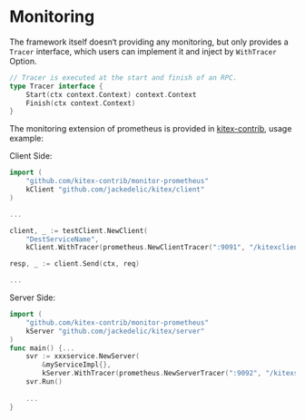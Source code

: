 # Monitoring

The framework itself doesn‘t providing any monitoring, but only provides a `Tracer` interface, which users can implement it and inject by `WithTracer` Option.

```go
// Tracer is executed at the start and finish of an RPC.
type Tracer interface {
    Start(ctx context.Context) context.Context
    Finish(ctx context.Context)
}
```

The monitoring extension of prometheus is provided in [kitex-contrib](https://github.com/kitex-contrib/monitor-prometheus), usage example:

Client Side:

```go
import (
    "github.com/kitex-contrib/monitor-prometheus"
    kClient "github.com/jackedelic/kitex/client"
)

...

client, _ := testClient.NewClient(
    "DestServiceName",
    kClient.WithTracer(prometheus.NewClientTracer(":9091", "/kitexclient")))

resp, _ := client.Send(ctx, req)

...
```

Server Side:

```go
import (
    "github.com/kitex-contrib/monitor-prometheus"
    kServer "github.com/jackedelic/kitex/server"
)
func main() {...
    svr := xxxservice.NewServer(
        &myServiceImpl{},
        kServer.WithTracer(prometheus.NewServerTracer(":9092", "/kitexserver")))
    svr.Run()
    
    ...
}
```

